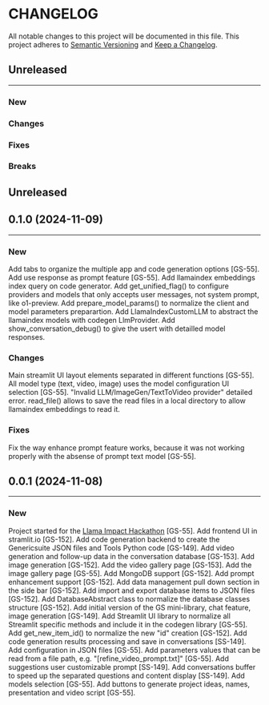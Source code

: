 # CHANGELOG

All notable changes to this project will be documented in this file.
This project adheres to [Semantic Versioning](http://semver.org/) and [Keep a Changelog](http://keepachangelog.com/).



## Unreleased
---

### New

### Changes

### Fixes

### Breaks


## Unreleased
## 0.1.0 (2024-11-09)
---

### New
Add tabs to organize the multiple app and code generation options [GS-55].
Add use response as prompt feature [GS-55].
Add llamaindex embeddings index query on code generator.
Add get_unified_flag() to configure providers and models that only accepts user messages,  not system prompt, like o1-preview.
Add prepare_model_params() to normalize the client and model parameters preparartion.
Add LlamaIndexCustomLLM to abstract the llamaindex models with codegen LlmProvider.
Add show_conversation_debug() to give the usert with detailled model responses.

### Changes
Main streamlit UI layout elements separated in different functions [GS-55].
All model type (text, video, image) uses the model configuration UI selection [GS-55].
"Invalid LLM/ImageGen/TextToVideo provider" detailed error.
read_file() allows to save the read files in a local directory to allow llamaindex embeddings to read it.

### Fixes
Fix the way enhance prompt feature works, because it was not working properly with the absense of prompt text model [GS-55].


## 0.0.1 (2024-11-08)
---

### New
Project started for the [Llama Impact Hackathon](https://lablab.ai/event/llama-impact-hackathon) [GS-55].
Add frontend UI in stramlit.io [GS-152].
Add code generation backend to create the Genericsuite JSON files and Tools Python code [GS-149].
Add video generation and follow-up data in the conversation database [GS-153].
Add image generation [GS-152].
Add the video gallery page [GS-153].
Add the image gallery page [GS-55].
Add MongoDB support [GS-152].
Add prompt enhancement support [GS-152].
Add data management pull down section in the side bar [GS-152].
Add import and export database items to JSON files [GS-152].
Add DatabaseAbstract class to normalize the database classes structure [GS-152].
Add initial version of the GS mini-library, chat feature, image generation [GS-149].
Add Streamlit UI library to normalize all Streamlit specific methods and include it in the codegen library [GS-55].
Add get_new_item_id() to normalize the new "id" creation [GS-152].
Add code generation results processing and save in conversations [SS-149].
Add configuration in JSON files [GS-55].
Add parameters values that can be read from a file path, e.g. "[refine_video_prompt.txt]" [GS-55].
Add suggestions user customizable prompt [SS-149].
Add conversations buffer to speed up the separated questions and content display [SS-149].
Add models selection [GS-55].
Add buttons to generate project ideas, names, presentation and video script [GS-55].
